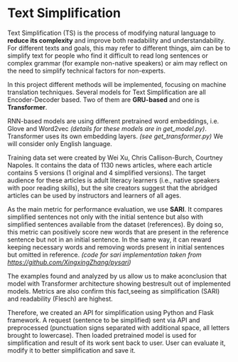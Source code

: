 # Text Simplification

Text Simplification (TS) is the process of modifying natural language to **reduce its complexity** and improve both readability and understandability. 
For different texts and goals, this may refer to different things, aim can be to simplify text for people who find it difficult to read long sentences or complex grammar (for example non-native speakers) or aim may reflect on the need to simplify technical factors for non-experts.

In this project different methods will be implemented, focusing on machine translation techniques.
Several models for Text Simplification are all Encoder-Decoder based. 
Two of them are **GRU-based** and one is **Transformer**. 

RNN-based models are using different pretrained word embeddings, i.e. Glove and Word2vec *(details for these models are in get_model.py)*.
Transformer uses its own embedding layers. *(see get_transformer.py)*
We will consider only English language. 

Training data set were created by Wei Xu, Chris Callison-Burch, Courtney Napoles. 
It contains the data of 1130 news articles, where each article contains 5 versions (1 original and 4 simplified versions). 
The target audience for these articles is adult literacy learners (i.e., native speakers with poor reading skills), but the site creators suggest that the abridged articles can be used by instructors and learners of all ages.

As the main metric for performance evaluation, we use **SARI**.
It compares simplified sentences not only with the initial sentence but also with simplified sentences available from the dataset (references). 
By doing so, this metric can positively score new words that are present in the reference sentence but not in an initial sentence.
In the same way, it can reward keeping necessary words and removing words present in initial sentences but omitted in reference.
 *(code for sari implementation taken from https://github.com/XingxingZhang/pysari)*

The examples found and analyzed by us allow us to make aconclusion that model with Transformer architecture showing bestresult out of implemented models. 
Metrics are also confirm this fact,seeing as simplification (SARI) and readability (Flesch) are highest.

Therefore, we created an API for simplification using Python and Flask framework. 
A request (sentence to be simplified) sent via API and preprocessed (punctuation signs separated with additional space, all letters brought to lowercase). 
Then loaded pretrained model is used for simplification and result of its work sent back to user. User can evaluate it,  modify it to better simplification and save it.
